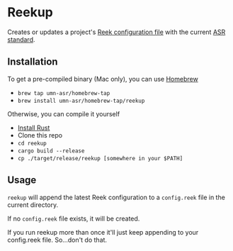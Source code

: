# Reekup

Creates or updates a project's [Reek configuration file](https://github.com/troessner/reek) with the current [ASR standard](https://github.com/umn-asr/dotfiles/blob/master/reek).

## Installation

To get a pre-compiled binary (Mac only), you can use [Homebrew](https://brew.sh/)

- `brew tap umn-asr/homebrew-tap`
- `brew install umn-asr/homebrew-tap/reekup`

Otherwise, you can compile it yourself

- [Install Rust](https://www.rust-lang.org/en-US/)
- Clone this repo
- `cd reekup`
- `cargo build --release`
- `cp ./target/release/reekup [somewhere in your $PATH]`

## Usage

`reekup` will append the latest Reek configuration to a `config.reek` file in the current directory.

If no `config.reek` file exists, it will be created.

If you run reekup more than once it'll just keep appending to your config.reek file. So...don't do that.
